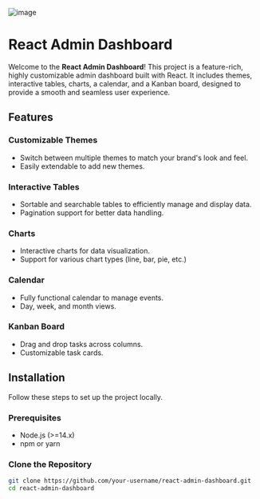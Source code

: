 ![image](https://github.com/shubhaygautam/ReactJS/assets/111029251/71ee3d04-4758-40ef-b663-b10e51b4dabe)

# React Admin Dashboard

Welcome to the **React Admin Dashboard**! This project is a feature-rich, highly customizable admin dashboard built with React. It includes themes, interactive tables, charts, a calendar, and a Kanban board, designed to provide a smooth and seamless user experience.

## Features

### Customizable Themes
- Switch between multiple themes to match your brand's look and feel.
- Easily extendable to add new themes.

### Interactive Tables
- Sortable and searchable tables to efficiently manage and display data.
- Pagination support for better data handling.

### Charts
- Interactive charts for data visualization.
- Support for various chart types (line, bar, pie, etc.)

### Calendar
- Fully functional calendar to manage events.
- Day, week, and month views.

### Kanban Board
- Drag and drop tasks across columns.
- Customizable task cards.

## Installation

Follow these steps to set up the project locally.

### Prerequisites
- Node.js (>=14.x)
- npm or yarn

### Clone the Repository
```bash
git clone https://github.com/your-username/react-admin-dashboard.git
cd react-admin-dashboard
